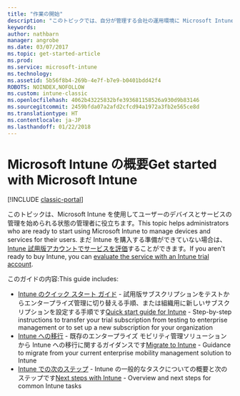 ```yaml
---
title: "作業の開始"
description: "このトピックでは、自分が管理する会社の運用環境に Microsoft Intune を展開する準備ができている管理者のためのガイダンスを提供します。"
keywords: 
author: nathbarn
manager: angrobe
ms.date: 03/07/2017
ms.topic: get-started-article
ms.prod: 
ms.service: microsoft-intune
ms.technology: 
ms.assetid: 5b56f8b4-269b-4e7f-b7e9-b0401bdd42f4
ROBOTS: NOINDEX,NOFOLLOW
ms.custom: intune-classic
ms.openlocfilehash: 4062b43225832bfe393681158526a930d9b83146
ms.sourcegitcommit: 2459bfda07a2afd2cfcd94a1972a3fb2e565ce8d
ms.translationtype: HT
ms.contentlocale: ja-JP
ms.lasthandoff: 01/22/2018
---
```

# <a name="get-started-with-microsoft-intune"></a><span data-ttu-id="d7940-103">Microsoft Intune の概要</span><span class="sxs-lookup"><span data-stu-id="d7940-103">Get started with Microsoft Intune</span></span>

[!INCLUDE [classic-portal](../includes/classic-portal.md)]

<span data-ttu-id="d7940-104">このトピックは、Microsoft Intune を使用してユーザーのデバイスとサービスの管理を始められる状態の管理者に役立ちます。</span><span class="sxs-lookup"><span data-stu-id="d7940-104">This topic helps administrators who are ready to start using Microsoft Intune to manage devices and services for their users.</span></span> <span data-ttu-id="d7940-105">まだ Intune を購入する準備ができていない場合は、[Intune 試用版アカウントでサービスを評価](/intune-classic/understand-explore/mobile-device-management-trial-guide-microsoft-intune)することができます。</span><span class="sxs-lookup"><span data-stu-id="d7940-105">If you aren't ready to buy Intune, you can [evaluate the service with an Intune trial account](/intune-classic/understand-explore/mobile-device-management-trial-guide-microsoft-intune).</span></span>

<span data-ttu-id="d7940-106">このガイドの内容:</span><span class="sxs-lookup"><span data-stu-id="d7940-106">This guide includes:</span></span>
- <span data-ttu-id="d7940-107">[Intune のクイック スタート ガイド](/intune/setup-steps) - 試用版サブスクリプションをテストからエンタープライズ管理に切り替える手順、または組織用に新しいサブスクリプションを設定する手順です</span><span class="sxs-lookup"><span data-stu-id="d7940-107">[Quick start guide for Intune](/intune/setup-steps) - Step-by-step instructions to transfer your trial subscription from testing to enterprise management or to set up a new subscription for your organization</span></span>
- <span data-ttu-id="d7940-108">[Intune への移行](/intune/migration-guide) - 既存のエンタープライズ モビリティ管理ソリューションから Intune への移行に関するガイダンスです</span><span class="sxs-lookup"><span data-stu-id="d7940-108">[Migrate to Intune](/intune/migration-guide) - Guidance to migrate from your current enterprise mobility management solution to Intune</span></span>
- <span data-ttu-id="d7940-109">[Intune での次のステップ](prevent-company-data-leaks-from-Office-365-mobile-apps.md) - Intune の一般的なタスクについての概要と次のステップです</span><span class="sxs-lookup"><span data-stu-id="d7940-109">[Next steps with Intune](prevent-company-data-leaks-from-Office-365-mobile-apps.md) - Overview and next steps for common Intune tasks</span></span>
